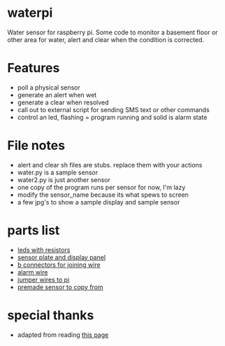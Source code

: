 # waterpi
Water sensor for raspberry pi.
Some code to monitor a basement floor or other area
for water, alert and clear when the condition is corrected.


# Features
* poll a physical sensor 
* generate an alert when wet
* generate a clear when resolved
* call out to external script for sending SMS text or other commands
* control an led, flashing = program running and solid is alarm state

# File notes
* alert and clear sh files are stubs. replace them with your actions
* water.py is a sample sensor
* water2.py is just another sensor
* one copy of the program runs per sensor for now, I'm lazy
* modify the sensor_name because its what spews to screen
* a few jpg's to show a sample display and sample sensor

# parts list
* [leds with resistors](http://www.amazon.com/gp/product/B004JO2PVA?psc=1&redirect=true&ref_=oh_aui_search_detailpage)
* [sensor plate and display panel](http://www.amazon.com/gp/product/B00L660Q10?psc=1&redirect=true&ref_=oh_aui_search_detailpage)
* [b connectors for joining wire](http://www.amazon.com/Dolphin-DC-100P-Super-Connector-Pcs/dp/B000JP7FIQ/)
* [alarm wire](http://www.amazon.com/gp/product/B00CHPX6OI?psc=1&redirect=true&ref_=oh_aui_search_detailpage)
* [jumper wires to pi](http://www.amazon.com/Kalevel%C2%AE-120pcs-Multicolored-Female-Breadboard/dp/B00M5WLZDW/)
* [premade sensor to copy from](http://www.amazon.com/Control-Products-WS-600-WaterSensor/dp/B0058RVN4M/)

# special thanks
* adapted from reading [this page](https://pi.gate.ac.uk/pages/basics.html#flood-alarm)
